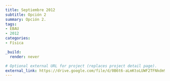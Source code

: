 ```yaml
---
title: Septiembre 2012
subtitle: Opción 2
summary: Opción 2.
tags:
- EBAU
- 2012
categories:
- Física

_build:
  render: never

# Optional external URL for project (replaces project detail page).
external_link: https://drive.google.com/file/d/0B6t6-aLmKtoLUWF2TFNkdm9LMXc/view
---
```

